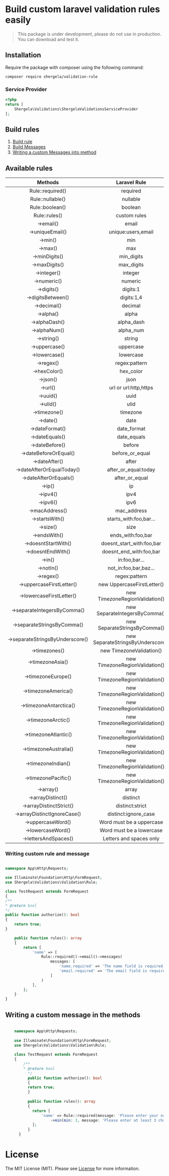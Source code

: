 # Build custom laravel validation rules easily

> This package is under development, please do not use in production.
> You can download and test it.

## Installation
Require the package with composer using the following command:

```
composer require shergela/validation-rule
```

### Service Provider
```php
<?php
return [
    Shergela\Validations\ShergelaValidationsServiceProvider
];
```

## Build rules

<div>
  	<ol>
        <li><a href="#create-rule">Build rule</a></li>
        <li><a href="#writing-messages">Build Messages</a></li>
        <li><a href="#writing-custom-message">Writing a custom Messages into method</a></li>
  	</ol>
</div>

<div id="create-rule">

## Available rules

|           **Methods**           |         **Laravel Rule**          |
|:-------------------------------:|:---------------------------------:|
|        Rule::required()         |             required              |
|        Rule::nullable()         |             nullable              |
|         Rule::boolean()         |              boolean              |
|          Rule::rules()          |           custom rules            |
|            ->email()            |               email               |
|         ->uniqueEmail()         |        unique:users,email         |
|             ->min()             |                min                |
|             ->max()             |                max                |
|          ->minDigits()          |            min_digits             |
|          ->maxDigits()          |            max_digits             |
|           ->integer()           |              integer              |
|           ->numeric()           |              numeric              |
|           ->digits()            |             digits:1              |
|        ->digitsBetween()        |            digits:1,4             |
|           ->decimal()           |              decimal              |
|            ->alpha()            |               alpha               |
|          ->alphaDash()          |            alpha_dash             |
|          ->alphaNum()           |             alpha_num             |
|           ->string()            |              string               |
|          ->uppercase()          |             uppercase             |
|          ->lowercase()          |             lowercase             |
|            ->regex()            |           regex:pattern           |
|          ->hexColor()           |             hex_color             |
|            ->json()             |               json                |
|             ->url()             |       url or url:http,https       |
|            ->uuid()             |               uuid                |
|            ->ulid()             |               ulid                |
|          ->timezone()           |             timezone              |
|            ->date()             |               date                |
|         ->dateFormat()          |            date_format            |
|         ->dateEquals()          |            date_equals            |
|         ->dateBefore()          |              before               |
|      ->dateBeforeOrEqual()      |          before_or_equal          |
|          ->dateAfter()          |               after               |
|    ->dateAfterOrEqualToday()    |       after_or_equal:today        |
|      ->dateAfterOrEquals()      |          after_or_equal           |
|             ->ip()              |                ip                 |
|            ->ipv4()             |               ipv4                |
|            ->ipv6()             |               ipv6                |
|         ->macAddress()          |            mac_address            |
|         ->startsWith()          |      starts_with:foo,bar...       |
|            ->size()             |               size                |
|          ->endsWith()           |         ends_with:foo,bar         |
|       ->doesntStartWith()       |     doesnt_start_with:foo,bar     |
|        ->doesntEndWith()        |      doesnt_end_with:foo,bar      |
|             ->in()              |           in:foo,bar...           |
|            ->notIn()            |       not_in:foo,bar,baz...       |
|            ->regex()            |           regex:pattern           |
|    ->uppercaseFirstLetter()     |    new UppercaseFirstLetter()     |
|    ->lowercaseFirstLetter()     |  new TimezoneRegionValidation()   |
|   ->separateIntegersByComma()   |   new SeparateIntegersByComma()   |
|   ->separateStringsByComma()    |   new SeparateStringsByComma()    |
| ->separateStringsByUnderscore() | new SeparateStringsByUnderscore() |
|          ->timezones()          |     new TimezoneValidation()      |
|        ->timezoneAsia()         |  new TimezoneRegionValidation()   |
|       ->timezoneEurope()        |  new TimezoneRegionValidation()   |
|       ->timezoneAmerica()       |  new TimezoneRegionValidation()   |
|     ->timezoneAntarctica()      |  new TimezoneRegionValidation()   |
|       ->timezoneArctic()        |  new TimezoneRegionValidation()   |
|      ->timezoneAtlantic()       |  new TimezoneRegionValidation()   |
|      ->timezoneAustralia()      |  new TimezoneRegionValidation()   |
|       ->timezoneIndian()        |  new TimezoneRegionValidation()   |
|       ->timezonePacific()       |  new TimezoneRegionValidation()   |
|            ->array()            |               array               |
|        ->arrayDistinct()        |             distinct              |
|     ->arrayDistinctStrict()     |          distinct:strict          |
|   ->arrayDistinctIgnoreCase()   |       distinct:ignore_case        |
|        ->uppercaseWord()        |     Word must be a uppercase      |
|        ->lowercaseWord()        |     Word must be a lowercase      |
|      ->lettersAndSpaces()       |      Letters and spaces only      |
</div>


<div id="writing-messages">

### Writing custom rule and message

```php

namespace App\Http\Requests;

use Illuminate\Foundation\Http\FormRequest;
use Shergela\Validations\Validation\Rule;

class TestRequest extends FormRequest
{
/**
* @return bool
*/
public function authorize(): bool
{
    return true;
}

    public function rules(): array
    {
        return [
            'name' => [
                Rule::required()->email()->messages(
                    messages: [
                        'name.required' => 'The name field is required.',
                        'email.required' => 'The email field is required.',
                    ]
                )
            ],
        ];
    }
}
```

</div>

## Writing a custom message in the methods
<div id="writing-custom-message">

```php
    
    namespace App\Http\Requests;
    
    use Illuminate\Foundation\Http\FormRequest;
    use Shergela\Validations\Validation\Rule;
    
    class TestRequest extends FormRequest
    {
        /**
        * @return bool
          */
          public function authorize(): bool
          {
          return true;
          }
        
          public function rules(): array
          {
            return [
                'name' => Rule::required(message: 'Please enter your name')
                    ->min(min: 3, message: 'Please enter at least 3 characters'),
            ];
          }
      }
```
</div> 


# License

The MIT License (MIT). Please see [License](LICENSE) for more information.
